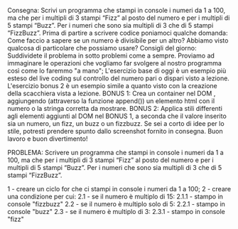 Consegna:
Scrivi un programma che stampi in console i numeri da 1 a 100, ma che per i multipli di 3 stampi “Fizz” al posto del numero e per i multipli di 5 stampi “Buzz”. Per i numeri che sono sia multipli di 3 che di 5 stampi “FizzBuzz”.
Prima di partire a scrivere codice poniamoci qualche domanda:
Come faccio a sapere se un numero è divisibile per un altro? Abbiamo visto qualcosa di particolare che possiamo usare?
Consigli del giorno:
Suddividete il problema in sotto problemi come a sempre.
Proviamo ad immaginare le operazioni che vogliamo far svolgere al nostro programma così come lo faremmo "a mano";
L'esercizio base di oggi è un esempio più esteso del live coding sul controllo del numero pari o dispari visto a lezione.
L'esercizio bonus 2 è un esempio simile a quanto visto con la creazione della scacchiera vista a lezione.
BONUS 1: Crea un container nel DOM , aggiungendo (attraverso la funzione append()) un elemento html con il numero o la stringa corretta da mostrare.
BONUS 2: Applica stili differenti agli elementi aggiunti al DOM nel BONUS 1, a seconda che il valore inserito sia un numero, un fizz, un buzz o un fizzbuzz. Se sei a corto di idee per lo stile, potresti prendere spunto dallo screenshot fornito in consegna.
Buon lavoro e buon divertimento!

PROBLEMA: Scrivere un programma che stampi in console i numeri da 1 a 100, ma che per i multipli di 3 stampi “Fizz” al posto del numero e per i multipli di 5 stampi “Buzz”. Per i numeri che sono sia multipli di 3 che di 5 stampi “FizzBuzz”.

1 - creare un ciclo for che ci stampi in console i numeri da 1 a 100;
2 - creare una condizione per cui:
    2.1 - se il numero è multiplo di 15:
        2.1.1 - stampo in console "fizzbuzz"
    2.2 - se il numero è multiplo solo di 5:
        2.2.1 - stampo in console "buzz"
    2.3 - se il numero è multiplo di 3:
        2.3.1 - stampo in console "fizz"
